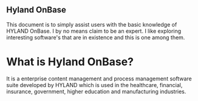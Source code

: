## Hyland OnBase 
This document is to simply assist users with the basic knowledge of HYLAND OnBase. I by no means claim to be an expert. I like exploring interesting software's that are in existence and this is one among them. 

# What is Hyland OnBase?
It is a enterprise content management and process management software suite developed by HYLAND which is used in the healthcare, financial, insurance, government, higher education and manufacturing industries. 

# 
